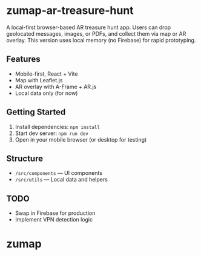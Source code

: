 # zumap-ar-treasure-hunt

A local-first browser-based AR treasure hunt app. Users can drop geolocated messages, images, or PDFs, and collect them via map or AR overlay. This version uses local memory (no Firebase) for rapid prototyping.

## Features
- Mobile-first, React + Vite
- Map with Leaflet.js
- AR overlay with A-Frame + AR.js
- Local data only (for now)

## Getting Started
1. Install dependencies: `npm install`
2. Start dev server: `npm run dev`
3. Open in your mobile browser (or desktop for testing)

## Structure
- `/src/components` — UI components
- `/src/utils` — Local data and helpers

## TODO
- Swap in Firebase for production
- Implement VPN detection logic
# zumap
